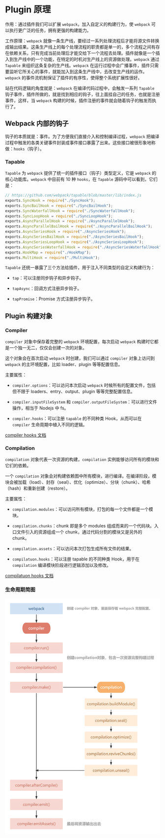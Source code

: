 # Plugin 原理

作用：通过插件我们可以扩展 `webpack`，加入自定义的构建行为，使 `webpack` 可以执行更广泛的任务，拥有更强的构建能力。

工作原理：`webpack` 就像一条生产线，要经过一系列处理流程后才能将源文件转换成输出结果。这条生产线上的每个处理流程的职责都是单一的，多个流程之间有存在依赖关系，只有完成当前处理后才能交给下一个流程去处理。插件就像是一个插入到生产线中的一个功能，在特定的时机对生产线上的资源做处理。`webpack` 通过 `Tapable` 来组织这条复杂的生产线。`webpack` 在运行过程中会广播事件，插件只需要监听它所关心的事件，就能加入到这条生产线中，去改变生产线的运作。`webpack` 的事件流机制保证了插件的有序性，使得整个系统扩展性很好。

站在代码逻辑的角度就是：`webpack` 在编译代码过程中，会触发一系列 `Tapable` 钩子事件，插件所做的，就是找到相应的钩子，往上面挂自己的任务，也就是注册事件，这样，当 `webpack` 构建的时候，插件注册的事件就会随着钩子的触发而执行了。

## Webpack 内部的钩子

钩子的本质就是：事件。为了方便我们直接介入和控制编译过程，`webpack` 把编译过程中触发的各类关键事件封装成事件接口暴露了出来。这些接口被很形象地称做：`hooks`（钩子）。

### Tapable

`Tapable` 为 `webpack` 提供了统一的插件接口（钩子）类型定义，它是 `webpack` 的核心功能库。`webpack` 中目前有 10 种 `hooks`，在 `Tapable` 源码中可以看到，它们是：

```js
// https://github.com/webpack/tapable/blob/master/lib/index.js
exports.SyncHook = require("./SyncHook");
exports.SyncBailHook = require("./SyncBailHook");
exports.SyncWaterfallHook = require("./SyncWaterfallHook");
exports.SyncLoopHook = require("./SyncLoopHook");
exports.AsyncParallelHook = require("./AsyncParallelHook");
exports.AsyncParallelBailHook = require("./AsyncParallelBailHook");
exports.AsyncSeriesHook = require("./AsyncSeriesHook");
exports.AsyncSeriesBailHook = require("./AsyncSeriesBailHook");
exports.AsyncSeriesLoopHook = require("./AsyncSeriesLoopHook");
exports.AsyncSeriesWaterfallHook = require("./AsyncSeriesWaterfallHook");
exports.HookMap = require("./HookMap");
exports.MultiHook = require("./MultiHook");
```

`Tapable` 还统一暴露了三个方法给插件，用于注入不同类型的自定义构建行为：

- `tap`：可以注册同步钩子和异步钩子。

- `tapAsync`：回调方式注册异步钩子。

- `tapPromise`：Promise 方式注册异步钩子。

## Plugin 构建对象

### Compiler

`compiler` 对象中保存着完整的 `webpack` 环境配置，每次启动 `webpack` 构建时它都是一个独一无二，仅仅会创建一次的对象。

这个对象会在首次启动 `webpack` 时创建，我们可以通过 `compiler` 对象上访问到 `webpack` 的主环境配置，比如 loader、plugin 等等配置信息。

主要属性：

- `compiler.options`：可以访问本次启动 `webpack` 时候所有的配置文件，包括但不限于 loaders、entry、output、plugin 等等完整配置信息。

- `compiler.inputFileSystem` 和 `compiler.outputFileSystem`：可以进行文件操作，相当于 Nodejs 中 fs。

- `compiler.hooks`：可以注册 `tapable` 的不同种类 Hook，从而可以在 `compiler` 生命周期中植入不同的逻辑。

[compiler hooks 文档](https://webpack.docschina.org/api/compiler-hooks/)

### Compilation

`compilation` 对象代表一次资源的构建，`compilation` 实例能够访问所有的模块和它们的依赖。

一个 `compilation` 对象会对构建依赖图中所有模块，进行编译。在编译阶段，模块会被加载（load）、封存（seal）、优化（optimize）、分块（chunk）、哈希（hash）和重新创建（restore）。

主要属性：

- `compilation.modules`：可以访问所有模块，打包的每一个文件都是一个模块。

- `compilation.chunks`：chunk 即是多个 modules 组成而来的一个代码块。入口文件引入的资源组成一个 chunk，通过代码分割的模块又是另外的 chunk。

- `compilation.assets`：可以访问本次打包生成所有文件的结果。

- `compilatuon.hooks`：可以注册 tapable 的不同种类 Hook，用于在 `compilation` 编译模块阶段进行逻辑添加以及修改。

[compilatuon hooks 文档](https://webpack.docschina.org/api/compilation-hooks/)

### 生命周期简图

![生命周期简图](./img/plugin_process.jpg)
